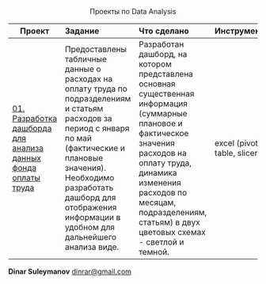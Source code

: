 <p align="center"> Проекты по Data Analysis </p align="center">

| **Проект** | **Задание** |**Что сделано** | **Инструменты** |
| - | :- |:-|:-|
| [01. Разработка дашборда для анализа данных фонда оплаты труда](https://github.com/dinrar/da-projects/tree/main/https:/wage_fund_dashboard) | Предоставлены табличные данные о расходах на оплату труда по подразделениям и статьям расходов за период с января по май (фактические и плановые значения). Необходимо разработать дашборд для отображения информации в удобном для дальнейшего анализа виде. | Разработан дашборд, на котором представлена основная существенная информация (суммарные плановое и фактическое значения расходов на оплату труда, динамика изменения расходов по месяцам, подразделениям, статьям) в двух цветовых схемах - светлой и темной. | excel (pivot table, slicer) |


**Dinar Suleymanov**
dinrar@gmail.com